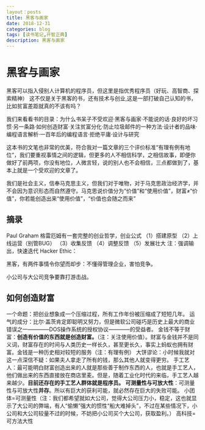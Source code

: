 ```yaml
---
layout：posts
title: 黑客与画家
date: 2018-12-31
categories: blog
tags: [读书笔记,开智正典]
description: 黑客与画家
---
```




# 黑客与画家

黑客可以指入侵别人计算机的程序员，但这里是指优秀程序员（好玩、高智商、探索精神）
这不仅是关于黑客的书，还有技术与创业,这是一部打破自己认知的书，比如贫富差距就真的不该有吗？

我们来看看书的目录：为什么书呆子不受欢迎·黑客与画家·不能说的话·良好的坏习惯·另一条路·如何创造财富·关注贫富分化·防止垃圾邮件的一种方法·设计者的品味·编程语言解析·一百年后的编程语言·拒绝平庸·设计与研究

这本书的文笔也非常的优美，符合我对一篇文章的三个评价标准“有理有例有地位”，我们要重视事情之间的逻辑，但更多的人不相信科学，之相信故事，即便你做好了前两项，你没有地位，人微言轻，说的别人也不会相信，三点都做到了，基本上就是一个受欢迎的文章了。

我们是社会主义，信奉马克思主义，但我们对于唯物，对于马克思政治经济学，并不会因为意识形态而自然遵守。马克思说价值分为“价值”和“使用价值”，财富≠“价值”，你若能创造出来“使用价值”，“价值也会随之而来”

## 摘录

Paul Graham 格雷厄姆有一套完整的创业哲学，创业公式
（1）搭建原型
（2）上线运营（别管BUG）
（3）收集反馈
（4）调整反馈
（5）发展壮大
注：强调输出，快速迭代
Hacker Ethic：

黑客，有两件事情令你望而却步：不懂得管理企业，害怕竞争。

小公司与大公司竞争要靠打游击战。
## 如何创造财富

一个命题：把创业想象成一个压缩过程，所有工作年份被压缩成了短短几年。
运气的成分：比尔·盖茨肯定即聪明又努力，但是微软公司碰巧是历史上最大的商业错误之一————DOS操作系统的授权协议————的受益者。
金钱不等于财富：**创造有价值的东西就是创造财富。**（注：关注使用价值）。财富与金钱并不是同义词，财富存在的时间与人类历史一样长久，甚至更长久，事实上蚂蚁也拥有财富。金钱是一种历史相对较短的服务（注：有理有例）
大饼谬论：小时候我就对这一点深信不疑：如果夫人拿走了所有的钱，那么其他人就变得更穷。
手工艺人：最可能明白财富创造出来的人就是那些善于制作东西的人，也就是手工艺人，他们做出来的东西直接放在商店里麦。但是，随着工业化时代的来临，手工艺人越来越少。**目前还存在的手工艺人群体就是程序员。**
**可测量性与可放大性**：可测量性与可放大性**并存**。所以有巨大的获利可能，就必然存在巨大的失败可能。
小团体=可测量性（注：我们都希望就如大公司，觉得大公司压力小，稳定，这也就显示了大公司的弊端，有人“偷懒”强大的惯性“船大难掉头”，不过在某些情况下，小公司和大公司较量不过的时候，不妨把小公司买个大公司，获取盈利。）
高科技=可方法大性

